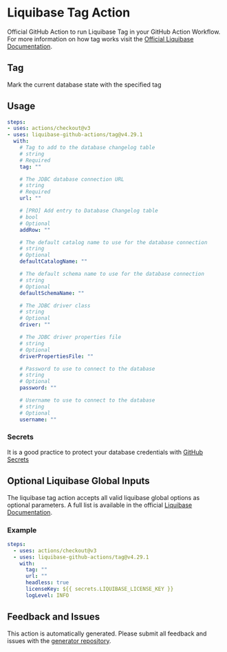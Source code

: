 # Liquibase Tag Action
Official GitHub Action to run Liquibase Tag in your GitHub Action Workflow. For more information on how tag works visit the [Official Liquibase Documentation](https://docs.liquibase.com/commands/home.html).
## Tag
Mark the current database state with the specified tag
## Usage
```yaml
steps:
- uses: actions/checkout@v3
- uses: liquibase-github-actions/tag@v4.29.1
  with:
    # Tag to add to the database changelog table
    # string
    # Required
    tag: ""

    # The JDBC database connection URL
    # string
    # Required
    url: ""

    # [PRO] Add entry to Database Changelog table
    # bool
    # Optional
    addRow: ""

    # The default catalog name to use for the database connection
    # string
    # Optional
    defaultCatalogName: ""

    # The default schema name to use for the database connection
    # string
    # Optional
    defaultSchemaName: ""

    # The JDBC driver class
    # string
    # Optional
    driver: ""

    # The JDBC driver properties file
    # string
    # Optional
    driverPropertiesFile: ""

    # Password to use to connect to the database
    # string
    # Optional
    password: ""

    # Username to use to connect to the database
    # string
    # Optional
    username: ""

```

### Secrets
It is a good practice to protect your database credentials with [GitHub Secrets](https://docs.github.com/en/actions/security-guides/encrypted-secrets)

## Optional Liquibase Global Inputs
The liquibase tag action accepts all valid liquibase global options as optional parameters. A full list is available in the official [Liquibase Documentation](https://docs.liquibase.com/parameters/command-parameters.html).

### Example
```yaml
steps:
  - uses: actions/checkout@v3
  - uses: liquibase-github-actions/tag@v4.29.1
    with:
      tag: ""
      url: ""
      headless: true
      licenseKey: ${{ secrets.LIQUIBASE_LICENSE_KEY }}
      logLevel: INFO
```

## Feedback and Issues
This action is automatically generated. Please submit all feedback and issues with the [generator repository](https://github.com/liquibase/github-action-generator/issues).
